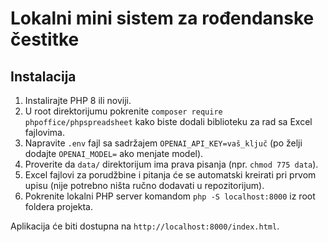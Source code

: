 # Lokalni mini sistem za rođendanske čestitke

## Instalacija

1. Instalirajte PHP 8 ili noviji.
2. U root direktorijumu pokrenite `composer require phpoffice/phpspreadsheet` kako biste dodali biblioteku za rad sa Excel fajlovima.
3. Napravite `.env` fajl sa sadržajem `OPENAI_API_KEY=vaš_ključ` (po želji dodajte `OPENAI_MODEL=` ako menjate model).
4. Proverite da `data/` direktorijum ima prava pisanja (npr. `chmod 775 data`).
5. Excel fajlovi za porudžbine i pitanja će se automatski kreirati pri prvom upisu (nije potrebno ništa ručno dodavati u repozitorijum).
6. Pokrenite lokalni PHP server komandom `php -S localhost:8000` iz root foldera projekta.

Aplikacija će biti dostupna na `http://localhost:8000/index.html`.
